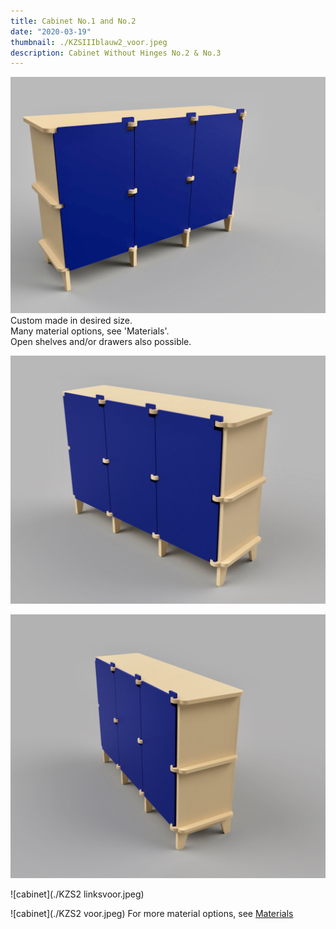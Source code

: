 ```yaml
---
title: Cabinet No.1 and No.2
date: "2020-03-19"
thumbnail: ./KZSIIIblauw2_voor.jpeg
description: Cabinet Without Hinges No.2 & No.3
---
```


<div class="kg-card kg-image-card kg-width-wide">

![cabinet](./KZSIII_blauw1linksvoor.jpeg)
Custom made in desired size. <br> Many material options, see 'Materials'. <br>Open shelves and/or drawers also possible.
</div>

<div class="kg-card kg-image-card kg-width-wide">

![cabinet](./KZSIII_blauw_rechtsvoor.jpeg)

</div>

<div class="kg-card kg-image-card kg-width-wide">

![cabinet](./KZSIII_blauw_rechtsvoor2.jpeg)

</div>



<div class="kg-card kg-image-card kg-width-wide">

![cabinet](./KZS2 linksvoor.jpeg)

</div>

<div class="kg-card kg-image-card kg-width-wide">

![cabinet](./KZS2 voor.jpeg)
For more material options, see [Materials](http://amsterdamfurniturelab.nl/en/materials)
</div>
